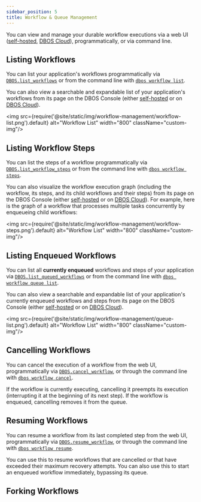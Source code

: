 ```yaml
---
sidebar_position: 5
title: Workflow & Queue Management
---
```


You can view and manage your durable workflow executions via a web UI ([self-hosted](../../production/self-hosting/workflow-management.md), [DBOS Cloud](../../production/dbos-cloud/workflow-management.md)), programmatically, or via command line.

## Listing Workflows

You can list your application's workflows programmatically via [`DBOS.list_workflows`](../reference/contexts.md#list_workflows) or from the command line with [`dbos workflow list`](../reference/cli.md#dbos-workflow-list).

You can also view a searchable and expandable list of your application's workflows from its page on the DBOS Console (either [self-hosted](../../production/self-hosting/workflow-management.md) or on [DBOS Cloud](../../production/dbos-cloud/workflow-management.md)).

<img src={require('@site/static/img/workflow-management/workflow-list.png').default} alt="Workflow List" width="800" className="custom-img"/>

## Listing Workflow Steps

You can list the steps of a workflow programmatically via [`DBOS.list_workflow_steps`](../reference/contexts.md#list_workflow_steps) or from the command line with [`dbos workflow steps`](../reference/cli.md#dbos-workflow-steps).

You can also visualize the workflow execution graph (including the workflow, its steps, and its child workflows and their steps) from its page on the DBOS Console (either [self-hosted](../../production/self-hosting/workflow-management.md) or on [DBOS Cloud](../../production/dbos-cloud/workflow-management.md)).
For example, here is the graph of a workflow that processes multiple tasks concurrently by enqueueing child workflows:

<img src={require('@site/static/img/workflow-management/workflow-steps.png').default} alt="Workflow List" width="800" className="custom-img"/>

## Listing Enqueued Workflows

You can list all **currently enqueued** workflows and steps of your application via [`DBOS.list_queued_workflows`](../reference/contexts.md#list_queued_workflows) or from the command line with [`dbos workflow queue list`](../reference/cli.md#dbos-workflow-queue-list).

You can also view a searchable and expandable list of your application's currently enqueued workflows and steps from its page on the DBOS Console (either [self-hosted](../../production/self-hosting/workflow-management.md) or on [DBOS Cloud](../../production/dbos-cloud/workflow-management.md)).

<img src={require('@site/static/img/workflow-management/queue-list.png').default} alt="Workflow List" width="800" className="custom-img"/>

## Cancelling Workflows

You can cancel the execution of a workflow from the web UI, programmatically via [`DBOS.cancel_workflow`](../reference/contexts.md#cancel_workflow), or through the command line with [`dbos workflow cancel`](../reference/cli.md#dbos-workflow-cancel).

If the workflow is currently executing, cancelling it preempts its execution (interrupting it at the beginning of its next step).
If the workflow is enqueued, cancelling removes it from the queue.

## Resuming Workflows

You can resume a workflow from its last completed step from the web UI, programmatically via [`DBOS.resume_workflow`](../reference/contexts.md#resume_workflow), or through the command line with [`dbos workflow resume`](../reference/cli.md#dbos-workflow-resume).

You can use this to resume workflows that are cancelled or that have exceeded their maximum recovery attempts.
You can also use this to start an enqueued workflow immediately, bypassing its queue.

## Forking Workflows

